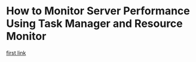 # How to Monitor Server Performance Using Task Manager and Resource Monitor










[first link](https://howto.hyonix.com/article/how-to-monitor-system-resources-on-a-windows/)
